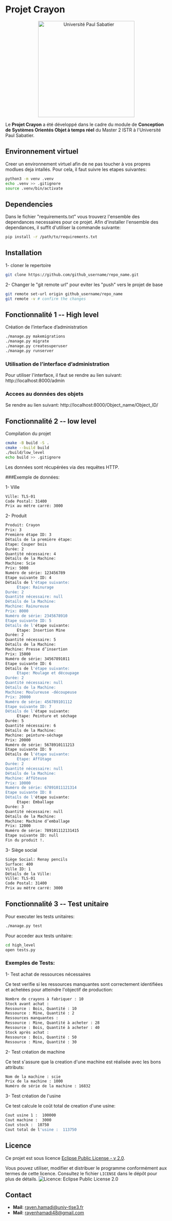 # Projet Crayon
<p align="center">
  <img src="https://secil.univ-tlse3.fr/news/ups.jpg" alt="Université Paul Sabatier" width="300">
</p>

Le **Projet Crayon** a été développé dans le cadre du module de **Conception de Systèmes Orientés Objet à temps réel** du Master 2 ISTR à l'Université Paul Sabatier.

## Environnement virtuel
Creer un environnement virtuel afin de ne pas toucher à vos propres modlues deja intallés. Pour cela, il faut suivre les etapes suivantes:
```bash
python3 -m venv .venv
echo .venv >> .gitignore
source .venv/bin/activate
```
## Dependencies
Dans le fichier "requirements.txt" vous trouverz l'ensemble des dependances necessaires pour ce projet.
Afin d'installer l'ensemble des dependances, il suffit d'utiliser la commande suivante:
```bash
pip install -r /path/to/requirements.txt
```
## Installation
1- cloner le repertoire
```bash
git clone https://github.com/github_username/repo_name.git
```
2- Changer le "git remote url" pour eviter les "push" vers le projet de base
```bash
git remote set-url origin github_username/repo_name
git remote -v # confirm the changes
```
## Fonctionnalité 1 -- High level
Création de l’interface d’administration
```bash
./manage.py makemigrations
./manage.py migrate
./manage.py createsuperuser
./manage.py runserver
```
### Utilisation de l’interface d’administration
Pour utiliser l'interface, il faut se rendre au lien suivant:
http://localhost:8000/admin

### Accees au données des objets
Se rendre au lien suivant:
http://localhost:8000/Object_name/Object_ID/

## Fonctionnalité 2 -- low level
Compilation du projet
```bash
cmake -B build -S .
cmake --build build
./build/low_level
echo build >> .gitignore
```
Les données sont récupérées via des requêtes HTTP. 

###Exemple de données:

1- Ville
```bash
Ville: TLS-01
Code Postal: 31400
Prix au mètre carré: 3000
```

2- Produit
```bash
Produit: Crayon
Prix: 3
Première étape ID: 3
Détails de la première étape:
Etape: Couper bois
Durée: 2
Quantité nécessaire: 4
Détails de la Machine:
Machine: Scie
Prix: 5000
Numéro de série: 123456789
Etape suivante ID: 4
Détails de l'étape suivante:
	 Etape: Rainurage
Durée: 2
Quantité nécessaire: null
Détails de la Machine:
Machine: Rainureuse
Prix: 8000
Numéro de série: 2345678910
Etape suivante ID: 5
Détails de l'étape suivante:
	 Etape: Insertion Mine
Durée: 2
Quantité nécessaire: 5
Détails de la Machine:
Machine: Presse d’insertion
Prix: 15000
Numéro de série: 34567891011
Etape suivante ID: 6
Détails de l'étape suivante:
	 Etape: Moulage et découpage
Durée: 2
Quantité nécessaire: null
Détails de la Machine:
Machine: Moulureuse -découpeuse
Prix: 20000
Numéro de série: 456789101112
Etape suivante ID: 7
Détails de l'étape suivante:
	 Etape: Peinture et séchage
Durée: 5
Quantité nécessaire: 6
Détails de la Machine:
Machine: peinture-séchage
Prix: 20000
Numéro de série: 5678910111213
Etape suivante ID: 9
Détails de l'étape suivante:
	 Etape: Affûtage
Durée: 2
Quantité nécessaire: null
Détails de la Machine:
Machine: Affûteuse
Prix: 10000
Numéro de série: 67891011121314
Etape suivante ID: 8
Détails de l'étape suivante:
	 Etape: Emballage
Durée: 3
Quantité nécessaire: null
Détails de la Machine:
Machine: Machine d’emballage
Prix: 12000
Numéro de série: 789101112131415
Etape suivante ID: null
Fin du produit !.
```

3- Siège social
```bash
Siège Social: Renay pencils
Surface: 400
Ville ID: 1
Détails de la Ville:
Ville: TLS-01
Code Postal: 31400
Prix au mètre carré: 3000
```

## Fonctionnalité 3 -- Test unitaire
Pour executer les tests unitaires:
```bash
./manage.py test
```
Pour acceder aux tests unitaire:
```bash
cd high_level
open tests.py
```
### Exemples de Tests:
1- Test achat de ressources nécessaires

Ce test verifie si les ressources manquantes sont correctement identifiées et achetées pour atteindre l'objectif de production:
``` bash
Nombre de crayons à fabriquer : 10
Stock avant achat :
Ressource : Bois, Quantité : 10
Ressource : Mine, Quantité : 2
Ressources manquantes :
Ressource : Mine, Quantité à acheter : 28
Ressource : Bois, Quantité à acheter : 40
Stock après achat :
Ressource : Bois, Quantité : 50
Ressource : Mine, Quantité : 30
```

2- Test création de machine

Ce test s'assure que la creation d'une machine est réalisée avec les bons attributs:
``` bash
Nom de la machine : scie
Prix de la machine : 1000
Numéro de série de la machine : 16832
```

3- Test création de l'usine

Ce test calcule le coût total de creation d'une usine:
```bash
Cout usine 1 :  100000
Cout machine :  3000
Cout stock :  10750
Cout total de l'usine :  113750
```

## Licence

Ce projet est sous licence [Eclipse Public License - v 2.0](LICENSE).

Vous pouvez utiliser, modifier et distribuer le programme conformément aux termes de cette licence. Consultez le fichier `LICENSE` dans le dépôt pour plus de détails.
![Licence: Eclipse Public License 2.0](https://img.shields.io/badge/License-EPL%202.0-blue.svg)

## Contact
- **Mail**: [rayen.hamadi@univ-tlse3.fr](mailto:rayen.hamadi@univ-tlse3.fr)
- **Mail**: [rayenhamadi48@gmail.com](mailto:rayenhamadi48@gmail.com)
